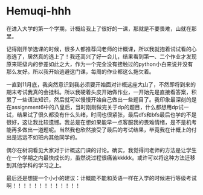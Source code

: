 # Hemuqi-hhh

在进入大学的第一个学期，计概给我上了很好的一课，那就是不要畏难，山就在那里。

记得刚开学选课的时候，很多人都推荐闫老师的计概课，所以我就抱着试试看的心态选了，居然真的选上了！我还高兴了好一会儿，结果看到第一、二个作业才发现原来班级内的参差如此之大，作为一个完全没有接触过的python小白来说并没有那么友好。所以我开始逃避这门课，每周的作业都这么拖欠着。

一直到11月底，我突然意识到我必须要开始面对计概这座大山了，不然即将到来的期末考试我真的会挂科。所以我硬着头皮开始做作业，一开始先是直接看答案，积累了一些语法知识，然后就可以慢慢开始自己做出一些题目了。我印象最深刻的是在assignment6中的八皇后，当时刚刚做完关于dp的题目，什么都想用dp试一试，结果试了很久都没有什么头绪，时间也很紧张，最后dfs和bfs最后也学的不是很好，这让我比较遗憾。我总是在想如果能早一点客服我的畏难情绪，是不是机考能再多做出一道题呢。当然我也欣然接受了最后的考试结果，毕竟我在计概上的付出是远远不如班内其他同学的。

偶尔在树洞看见大家对于计概这门课的讨论。确实，我觉得闫老师的方法是让学生在一个学期之内最快成长的，虽然说过程很痛苦kkkkk。或许可以将这种方法迁移到其他学科的学习之上。

最后还是想提一个小小的建议：计概能不能和英语一样在入学的时候进行等级考试啊！！！！！！！！！！！！！
